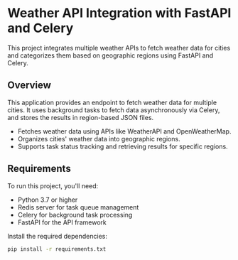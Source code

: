 # Weather API Integration with FastAPI and Celery

This project integrates multiple weather APIs to fetch weather data for cities and categorizes them based on geographic regions using FastAPI and Celery.

## Overview

This application provides an endpoint to fetch weather data for multiple cities. It uses background tasks to fetch data asynchronously via Celery, and stores the results in region-based JSON files.

- Fetches weather data using APIs like WeatherAPI and OpenWeatherMap.
- Organizes cities' weather data into geographic regions.
- Supports task status tracking and retrieving results for specific regions.

## Requirements

To run this project, you'll need:

- Python 3.7 or higher
- Redis server for task queue management
- Celery for background task processing
- FastAPI for the API framework

Install the required dependencies:

```bash
pip install -r requirements.txt
